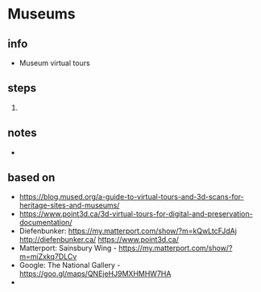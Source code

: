# Museums  

## info  
* Museum virtual tours 

## steps  
1. 

## notes  
*  

## based on  
*  https://blog.mused.org/a-guide-to-virtual-tours-and-3d-scans-for-heritage-sites-and-museums/
*  https://www.point3d.ca/3d-virtual-tours-for-digital-and-preservation-documentation/
*  Diefenbunker: https://my.matterport.com/show/?m=kQwLtcFJdAj http://diefenbunker.ca/ https://www.point3d.ca/
*  Matterport: Sainsbury Wing - https://my.matterport.com/show/?m=miZxkq7DLCv
*  Google: The National Gallery - https://goo.gl/maps/QNEjeHJ9MXHMHW7HA 
*  


